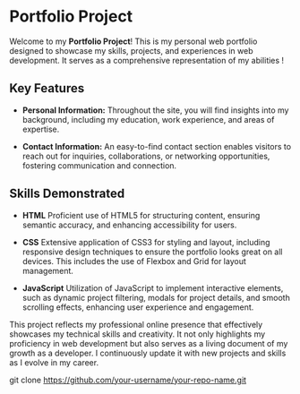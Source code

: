 # Portfolio Project

Welcome to my **Portfolio Project**! This is my personal web portfolio designed to showcase my skills, projects, and experiences in web development. It serves as a comprehensive representation of my abilities !

## Key Features

- **Personal Information:** Throughout the site, you will find insights into my background, including my education, work experience, and areas of expertise. 

- **Contact Information:** An easy-to-find contact section enables visitors to reach out for inquiries, collaborations, or networking opportunities, fostering communication and connection.

## Skills Demonstrated

- **HTML** Proficient use of HTML5 for structuring content, ensuring semantic accuracy, and enhancing accessibility for users.

- **CSS** Extensive application of CSS3 for styling and layout, including responsive design techniques to ensure the portfolio looks great on all devices. This includes the use of Flexbox and Grid for layout management.

- **JavaScript** Utilization of JavaScript to implement interactive elements, such as dynamic project filtering, modals for project details, and smooth scrolling effects, enhancing user experience and engagement.


This project reflects my  professional online presence that effectively showcases my technical skills and creativity. It not only highlights my proficiency in web development but also serves as a living document of my growth as a developer. I continuously update it with new projects and skills as I evolve in my career.


   git clone https://github.com/your-username/your-repo-name.git
